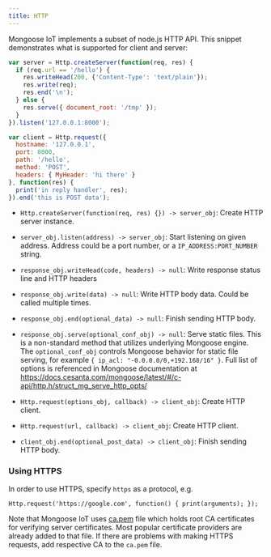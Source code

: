 ```yaml
---
title: HTTP
---
```


Mongoose IoT implements a subset of node.js HTTP API. This snippet demonstrates
what is supported for client and server:

```javascript
var server = Http.createServer(function(req, res) {
  if (req.url == '/hello') {
    res.writeHead(200, {'Content-Type': 'text/plain'});
    res.write(req);
    res.end('\n');
  } else {
    res.serve({ document_root: '/tmp' });
  }
}).listen('127.0.0.1:8000');

var client = Http.request({
  hostname: '127.0.0.1',
  port: 8000,
  path: '/hello',
  method: 'POST',
  headers: { MyHeader: 'hi there' }
}, function(res) {
  print('in reply handler', res);
}).end('this is POST data');
```


- `Http.createServer(function(req, res) {}) -> server_obj`: Create HTTP server
  instance.
- `server_obj.listen(address) -> server_obj`: Start listening on given address.
  Address could be a port number, or a `IP_ADDRESS:PORT_NUMBER` string.
- `response_obj.writeHead(code, headers) -> null`: Write response status line
  and HTTP headers
- `response_obj.write(data) -> null`: Write HTTP body data. Could be called
  multiple times.
- `response_obj.end(optional_data) -> null`: Finish sending HTTP body.
- `response_obj.serve(optional_conf_obj) -> null`: Serve static files.
This is a non-standard method that utilizes underlying Mongoose engine.
The `optional_conf_obj` controls Mongoose behavior for static file serving,
for example `{ ip_acl: "-0.0.0.0/0,+192.168/16" }`. Full list of options
is referenced in Mongoose documentation at
https://docs.cesanta.com/mongoose/latest/#/c-api/http.h/struct_mg_serve_http_opts/


- `Http.request(options_obj, callback) -> client_obj`: Create HTTP client.
- `Http.request(url, callback) -> client_obj`: Create HTTP client.
- `client_obj.end(optional_post_data) -> client_obj`: Finish sending HTTP body.


### Using HTTPS

In order to use HTTPS, specify `https` as a protocol, e.g.

```
Http.request('https://google.com', function() { print(arguments); });
```

Note that Mongoose IoT uses
[ca.pem](https://github.com/cesanta/mongoose-iot/blob/master/fw/src/fs/ca.pem)
file which holds root CA certificates
for verifying server certificates. Most popular certificate providers are
already added to that file. If there are problems with making HTTPS requests,
add respective CA to the `ca.pem` file.
